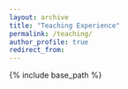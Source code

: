 ```yaml
---
layout: archive
title: "Teaching Experience"
permalink: /teaching/
author_profile: true
redirect_from:
---
```


{% include base_path %}
